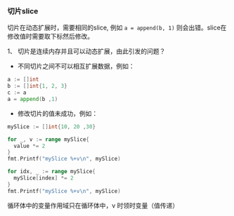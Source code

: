 ### 切片slice

切片在动态扩展时，需要相同的slice, 例如 `a = append(b, 1)` 则会出错。slice在修改值时需要取下标然后修改。

1、 切片是连续内存并且可以动态扩展，由此引发的问题？

- 不同切片之间不可以相互扩展数据，例如：

```go
a := []int
b := []int{1, 2, 3}
c := a
a = append(b ,1)
```

- 修改切片的值未成功，例如：

```go
mySlice := []int{10, 20 ,30}

for _, v := range mySlice{
  value *= 2
}
fmt.Printf("mySlice %+v\n", mySlice)

for idx, _ := range mySlice{
  mySlice[index] *= 2
}
fmt.Printf("mySlice %+v\n", mySlice)
```

循环体中的变量作用域只在循环体中，v 时领时变量（值传递）

